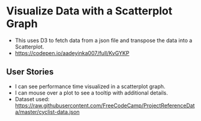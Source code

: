 # Visualize Data with a Scatterplot Graph
* This uses D3 to fetch data from a json file and transpose the data into a Scatterplot.
* https://codepen.io/aadeyinka007/full/KvGYKP



## User Stories

* I can see performance time visualized in a scatterplot graph.
* I can mouse over a plot to see a tooltip with additional details.
* Dataset used: https://raw.githubusercontent.com/FreeCodeCamp/ProjectReferenceData/master/cyclist-data.json
